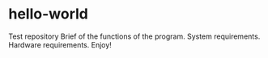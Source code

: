 # hello-world
Test repository
Brief of the functions of the program.
System requirements.
Hardware requirements.
Enjoy!
